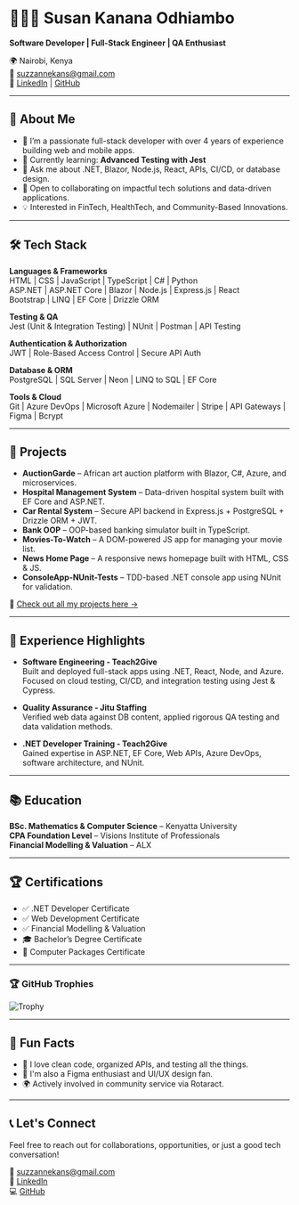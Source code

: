 # 👩🏽‍💻 Susan Kanana Odhiambo

**Software Developer | Full-Stack Engineer | QA Enthusiast**

🌍 Nairobi, Kenya  
📧 suzzannekans@gmail.com  
🔗 [LinkedIn](https://www.linkedin.com) | [GitHub](https://github.com/susankanana)

---

## 👋 About Me

- 🔭 I’m a passionate full-stack developer with over 4 years of experience building web and mobile apps.
- 🌱 Currently learning: **Advanced Testing with Jest**
- 💬 Ask me about .NET, Blazor, Node.js, React, APIs, CI/CD, or database design.
- 🤝 Open to collaborating on impactful tech solutions and data-driven applications.
- 💡 Interested in FinTech, HealthTech, and Community-Based Innovations.

---

## 🛠️ Tech Stack

**Languages & Frameworks**  
HTML | CSS | JavaScript | TypeScript | C# | Python  
ASP.NET | ASP.NET Core | Blazor | Node.js | Express.js | React  
Bootstrap | LINQ | EF Core | Drizzle ORM

**Testing & QA**  
Jest (Unit & Integration Testing) | NUnit | Postman | API Testing  

**Authentication & Authorization**  
JWT | Role-Based Access Control | Secure API Auth  

**Database & ORM**  
PostgreSQL | SQL Server | Neon | LINQ to SQL | EF Core  

**Tools & Cloud**  
Git | Azure DevOps | Microsoft Azure | Nodemailer | Stripe | API Gateways | Figma | Bcrypt

---

## 🚀 Projects

- **AuctionGarde** – African art auction platform with Blazor, C#, Azure, and microservices.  
- **Hospital Management System** – Data-driven hospital system built with EF Core and ASP.NET.  
- **Car Rental System** – Secure API backend in Express.js + PostgreSQL + Drizzle ORM + JWT.  
- **Bank OOP** – OOP-based banking simulator built in TypeScript.  
- **Movies-To-Watch** – A DOM-powered JS app for managing your movie list.  
- **News Home Page** – A responsive news homepage built with HTML, CSS & JS.  
- **ConsoleApp-NUnit-Tests** – TDD-based .NET console app using NUnit for validation.

📁 [Check out all my projects here →](https://github.com/susankanana?tab=repositories)

---

## 💼 Experience Highlights

- **Software Engineering - Teach2Give**  
  Built and deployed full-stack apps using .NET, React, Node, and Azure. Focused on cloud testing, CI/CD, and integration testing using Jest & Cypress.

- **Quality Assurance - Jitu Staffing**  
  Verified web data against DB content, applied rigorous QA testing and data validation methods.

- **.NET Developer Training - Teach2Give**  
  Gained expertise in ASP.NET, EF Core, Web APIs, Azure DevOps, software architecture, and NUnit.

---

## 📚 Education

**BSc. Mathematics & Computer Science** – Kenyatta University  
**CPA Foundation Level** – Visions Institute of Professionals  
**Financial Modelling & Valuation** – ALX  

---

## 🏆 Certifications

- ✅ .NET Developer Certificate  
- ✅ Web Development Certificate  
- ✅ Financial Modelling & Valuation  
- 🎓 Bachelor’s Degree Certificate  
- 💾 Computer Packages Certificate  

---

### 🏆 GitHub Trophies

![Trophy](https://github-profile-trophy.vercel.app/?username=susankanana&theme=gruvbox&column=7&no-frame=true)

---

## 🧠 Fun Facts

- 💬 I love clean code, organized APIs, and testing all the things.
- 🎨 I'm also a Figma enthusiast and UI/UX design fan.
- 🌍 Actively involved in community service via Rotaract.

---

## 📞 Let's Connect

Feel free to reach out for collaborations, opportunities, or just a good tech conversation!

📧 suzzannekans@gmail.com  
🔗 [LinkedIn](https://www.linkedin.com)  
💻 [GitHub](https://github.com/susankanana)

